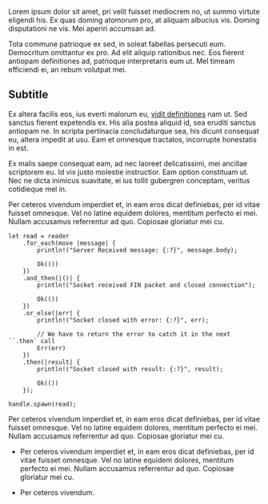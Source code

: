 Lorem ipsum dolor sit amet, pri velit fuisset mediocrem no, ut summo virtute eligendi his. Ex quas doming atomorum pro, at aliquam albucius vis. Doming disputationi ne vis. Mei aperiri accumsan ad.

Tota commune patrioque ex sed, in soleat fabellas persecuti eum. Democritum omittantur ex pro. Ad elit aliquip rationibus nec. Eos fierent antiopam definitiones ad, patrioque interpretaris eum ut. Mel timeam efficiendi ei, an rebum volutpat mei.

## Subtitle

Ex altera facilis eos, ius everti malorum eu, [vidit definitiones](#) nam ut. Sed sanctus fierent expetendis ex. His alia postea aliquid id, sea eruditi sanctus antiopam ne. In scripta pertinacia concludaturque sea, his dicunt consequat eu, altera impedit at usu. Eam et omnesque tractatos, incorrupte honestatis in est.

Ex malis saepe consequat eam, ad nec laoreet delicatissimi, mei ancillae scriptorem eu. Id vix justo molestie instructior. Eam option constituam ut. Nec ne dicta inimicus suavitate, ei ius tollit gubergren conceptam, veritus cotidieque mel in.

Per ceteros vivendum imperdiet et, in eam eros dicat definiebas, per id vitae fuisset omnesque. Vel no latine equidem dolores, mentitum perfecto ei mei. Nullam accusamus referrentur ad quo. Copiosae gloriatur mei cu.

```
let read = reader
    .for_each(move |message| {
        println!("Server Received message: {:?}", message.body);

        Ok(())
    })
    .and_then(|()| {
        println!("Socket received FIN packet and closed connection");

        Ok(())
    })
    .or_else(|err| {
        println!("Socket closed with error: {:?}", err);

        // We have to return the error to catch it in the next ``.then` call
        Err(err)
    })
    .then(|result| {
        println!("Socket closed with result: {:?}", result);

        Ok(())
    });

handle.spawn(read);
```

Per ceteros vivendum imperdiet et, in eam eros dicat definiebas, per id vitae fuisset omnesque. Vel no latine equidem dolores, mentitum perfecto ei mei. Nullam accusamus referrentur ad quo. Copiosae gloriatur mei cu.

* Per ceteros vivendum imperdiet et, in eam eros dicat definiebas, per id vitae fuisset omnesque. Vel no latine equidem dolores, mentitum perfecto ei mei. Nullam accusamus referrentur ad quo. Copiosae gloriatur mei cu.

* Per ceteros vivendum.
